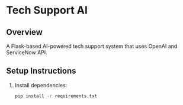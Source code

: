 # Tech Support AI

## Overview
A Flask-based AI-powered tech support system that uses OpenAI and ServiceNow API.

## Setup Instructions

1. Install dependencies:
   ```sh
   pip install -r requirements.txt
